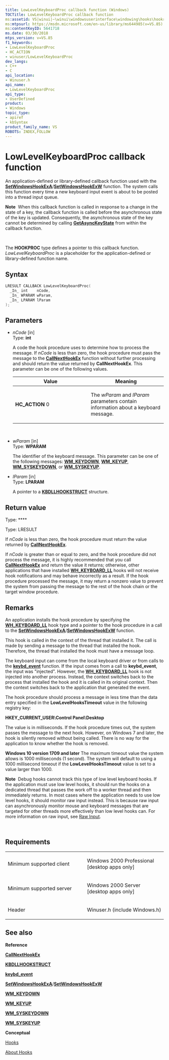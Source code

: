 ```yaml
---
title: LowLevelKeyboardProc callback function (Windows)
TOCTitle: LowLevelKeyboardProc callback function
ms:assetid: VS|winui|~\winui\windowsuserinterface\windowing\hooks\hookreference\hookfunctions\lowlevelkeyboardproc.htm
ms:mtpsurl: https://msdn.microsoft.com/en-us/library/ms644985(v=VS.85)
ms:contentKeyID: 5641718
ms.date: 03/30/2018
mtps_version: v=VS.85
f1_keywords:
- LowLevelKeyboardProc
- HC_ACTION
- winuser/LowLevelKeyboardProc
dev_langs:
- C++
- C
api_location:
- Winuser.h
api_name:
- LowLevelKeyboardProc
api_type:
- UserDefined
product:
- Windows
topic_type:
- apiref
- kbSyntax
product_family_name: VS
ROBOTS: INDEX,FOLLOW
---
```


# LowLevelKeyboardProc callback function

An application-defined or library-defined callback function used with the [**SetWindowsHookExA**](/windows/win32/api/winuser/nf-winuser-setwindowshookexa)/[**SetWindowsHookExW**](/windows/win32/api/winuser/nf-winuser-setwindowshookexw) function. The system calls this function every time a new keyboard input event is about to be posted into a thread input queue.

**Note**  When this callback function is called in response to a change in the state of a key, the callback function is called before the asynchronous state of the key is updated. Consequently, the asynchronous state of the key cannot be determined by calling [**GetAsyncKeyState**](https://msdn.microsoft.com/en-us/library/ms646293\(v=vs.85\)) from within the callback function.

 

The **HOOKPROC** type defines a pointer to this callback function. *LowLevelKeyboardProc* is a placeholder for the application-defined or library-defined function name.

## Syntax

``` c++
LRESULT CALLBACK LowLevelKeyboardProc(
  _In_ int    nCode,
  _In_ WPARAM wParam,
  _In_ LPARAM lParam
);
```

## Parameters

  - *nCode* \[in\]  
    Type: **int**
    
    A code the hook procedure uses to determine how to process the message. If *nCode* is less than zero, the hook procedure must pass the message to the [**CallNextHookEx**](/windows/win32/api/winuser/nf-winuser-callnexthookex) function without further processing and should return the value returned by **CallNextHookEx**. This parameter can be one of the following values.
    
    <table>
    <colgroup>
    <col style="width: 50%" />
    <col style="width: 50%" />
    </colgroup>
    <thead>
    <tr class="header">
    <th>Value</th>
    <th>Meaning</th>
    </tr>
    </thead>
    <tbody>
    <tr class="odd">
    <td><span id="HC_ACTION"></span><span id="hc_action"></span>
    <strong>HC_ACTION</strong>
    0</td>
    <td><p>The <em>wParam</em> and <em>lParam</em> parameters contain information about a keyboard message.</p></td>
    </tr>
    </tbody>
    </table>
    
     

  - *wParam* \[in\]  
    Type: **WPARAM**
    
    The identifier of the keyboard message. This parameter can be one of the following messages: [**WM\_KEYDOWN**](https://msdn.microsoft.com/en-us/library/ms646280\(v=vs.85\)), [**WM\_KEYUP**](https://msdn.microsoft.com/en-us/library/ms646281\(v=vs.85\)), [**WM\_SYSKEYDOWN**](https://msdn.microsoft.com/en-us/library/ms646286\(v=vs.85\)), or [**WM\_SYSKEYUP**](https://msdn.microsoft.com/en-us/library/ms646287\(v=vs.85\)).

  - *lParam* \[in\]  
    Type: **LPARAM**
    
    A pointer to a [**KBDLLHOOKSTRUCT**](https://msdn.microsoft.com/en-us/library/ms644967\(v=vs.85\)) structure.

## Return value

Type: ****

Type: LRESULT

If *nCode* is less than zero, the hook procedure must return the value returned by [**CallNextHookEx**](/windows/win32/api/winuser/nf-winuser-callnexthookex).

If *nCode* is greater than or equal to zero, and the hook procedure did not process the message, it is highly recommended that you call [**CallNextHookEx**](/windows/win32/api/winuser/nf-winuser-callnexthookex) and return the value it returns; otherwise, other applications that have installed [**WH\_KEYBOARD\_LL**](/windows/win32/winmsg/about-hooks) hooks will not receive hook notifications and may behave incorrectly as a result. If the hook procedure processed the message, it may return a nonzero value to prevent the system from passing the message to the rest of the hook chain or the target window procedure.

## Remarks

An application installs the hook procedure by specifying the [**WH\_KEYBOARD\_LL**](/windows/win32/winmsg/about-hooks) hook type and a pointer to the hook procedure in a call to the [**SetWindowsHookExA**](/windows/win32/api/winuser/nf-winuser-setwindowshookexa)/[**SetWindowsHookExW**](/windows/win32/api/winuser/nf-winuser-setwindowshookexw) function.

This hook is called in the context of the thread that installed it. The call is made by sending a message to the thread that installed the hook. Therefore, the thread that installed the hook must have a message loop.

The keyboard input can come from the local keyboard driver or from calls to the [**keybd\_event**](https://msdn.microsoft.com/en-us/library/ms646304\(v=vs.85\)) function. If the input comes from a call to **keybd\_event**, the input was "injected". However, the [**WH\_KEYBOARD\_LL**](/windows/win32/winmsg/about-hooks) hook is not injected into another process. Instead, the context switches back to the process that installed the hook and it is called in its original context. Then the context switches back to the application that generated the event.

The hook procedure should process a message in less time than the data entry specified in the **LowLevelHooksTimeout** value in the following registry key:

**HKEY\_CURRENT\_USER**\\**Control Panel**\\**Desktop**

The value is in milliseconds. If the hook procedure times out, the system passes the message to the next hook. However, on Windows 7 and later, the hook is silently removed without being called. There is no way for the application to know whether the hook is removed.

**Windows 10 version 1709 and later** The maximum timeout value the system allows is 1000 milliseconds (1 second). The system will default to using a 1000 millisecond timeout if the **LowLevelHooksTimeout** value is set to a value larger than 1000. 

**Note**  Debug hooks cannot track this type of low level keyboard hooks. If the application must use low level hooks, it should run the hooks on a dedicated thread that passes the work off to a worker thread and then immediately returns. In most cases where the application needs to use low level hooks, it should monitor raw input instead. This is because raw input can asynchronously monitor mouse and keyboard messages that are targeted for other threads more effectively than low level hooks can. For more information on raw input, see [Raw Input](https://msdn.microsoft.com/en-us/library/ms645536\(vs.85\).aspx).

 

## Requirements

<table>
<colgroup>
<col style="width: 50%" />
<col style="width: 50%" />
</colgroup>
<tbody>
<tr class="odd">
<td><p>Minimum supported client</p></td>
<td><p>Windows 2000 Professional [desktop apps only]</p></td>
</tr>
<tr class="even">
<td><p>Minimum supported server</p></td>
<td><p>Windows 2000 Server [desktop apps only]</p></td>
</tr>
<tr class="odd">
<td><p>Header</p></td>
<td>Winuser.h (include Windows.h)</td>
</tr>
</tbody>
</table>


## See also

**Reference**

[**CallNextHookEx**](/windows/win32/api/winuser/nf-winuser-callnexthookex)

[**KBDLLHOOKSTRUCT**](https://msdn.microsoft.com/en-us/library/ms644967\(v=vs.85\))

[**keybd\_event**](https://msdn.microsoft.com/en-us/library/ms646304\(v=vs.85\))

[**SetWindowsHookExA**](/windows/win32/api/winuser/nf-winuser-setwindowshookexa)/[**SetWindowsHookExW**](/windows/win32/api/winuser/nf-winuser-setwindowshookexw)

[**WM\_KEYDOWN**](https://msdn.microsoft.com/en-us/library/ms646280\(v=vs.85\))

[**WM\_KEYUP**](https://msdn.microsoft.com/en-us/library/ms646281\(v=vs.85\))

[**WM\_SYSKEYDOWN**](https://msdn.microsoft.com/en-us/library/ms646286\(v=vs.85\))

[**WM\_SYSKEYUP**](https://msdn.microsoft.com/en-us/library/ms646287\(v=vs.85\))

**Conceptual**

[Hooks](hooks.md)

[About Hooks](/windows/win32/winmsg/about-hooks)

